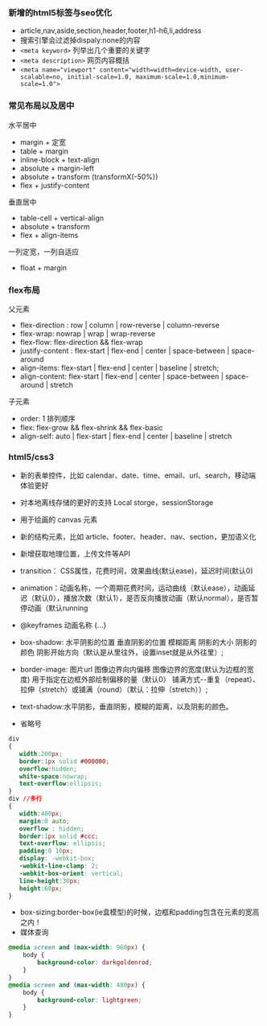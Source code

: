 ### 新增的html5标签与seo优化

- article,nav,aside,section,header,footer,h1-h6,li,address
- 搜索引擎会过滤掉dispaly:none的内容
- ```<meta keyword>``` 列举出几个重要的关键字
- ```<meta description>``` 网页内容概括
- ```<meta name="viewport" content="width=width=device-width, user-scalable=no, initial-scale=1.0, maximum-scale=1.0,minimum-scale=1.0">```

### 常见布局以及居中

水平居中
- margin + 定宽
- table + margin
- inline-block + text-align
- absolute + margin-left
- absolute + transform (transformX(-50%))
- flex + justify-content

垂直居中
- table-cell + vertical-align
- absolute + transform
- flex + align-items

一列定宽，一列自适应
- float + margin

### flex布局
 
 父元素
 - flex-direction : row | column | row-reverse | column-reverse
 - flex-wrap: nowrap | wrap | wrap-reverse
 - flex-flow: flex-direction && flex-wrap
 - justify-content : flex-start | flex-end | center | space-between | space-around
 - align-items: flex-start | flex-end | center | baseline | stretch;
 - align-content: flex-start | flex-end | center | space-between | space-around | stretch

 子元素
 - order: 1 排列顺序
 - flex: flex-grow && flex-shrink && flex-basic
 - align-self: auto | flex-start | flex-end | center | baseline | stretch

 ### html5/css3

 - 新的表单控件，比如 calendar、date、time、email、url、search，移动端体验更好
 - 对本地离线存储的更好的支持 Local storge，sessionStorage
 - 用于绘画的 canvas 元素
 - 新的结构元素，比如 article、footer、header、nav、section，更加语义化
 - 新增获取地理位置，上传文件等API

 - transition： CSS属性，花费时间，效果曲线(默认ease)，延迟时间(默认0)
 - animation：动画名称，一个周期花费时间，运动曲线（默认ease），动画延迟（默认0），播放次数（默认1），是否反向播放动画（默认normal），是否暂停动画（默认running
 - @keyframes 动画名称 {...}
 - box-shadow: 水平阴影的位置 垂直阴影的位置 模糊距离 阴影的大小 阴影的颜色 阴影开始方向（默认是从里往外，设置inset就是从外往里）;
 - border-image: 图片url 图像边界向内偏移 图像边界的宽度(默认为边框的宽度) 用于指定在边框外部绘制偏移的量（默认0） 铺满方式--重复（repeat）、拉伸（stretch）或铺满（round）（默认：拉伸（stretch））;
 - text-shadow:水平阴影，垂直阴影，模糊的距离，以及阴影的颜色。
 - 省略号
 ```css
 div
{
    width:200px; 
    border:1px solid #000000;
    overflow:hidden;
    white-space:nowrap; 
    text-overflow:ellipsis;
}
div //多行
{
    width:400px;
    margin:0 auto;
    overflow : hidden;
    border:1px solid #ccc;
    text-overflow: ellipsis;
    padding:0 10px;
    display: -webkit-box;
    -webkit-line-clamp: 2;
    -webkit-box-orient: vertical;
    line-height:30px;
    height:60px;
}
```
- box-sizing:border-box(ie盒模型)的时候，边框和padding包含在元素的宽高之内！
- 媒体查询
```css
@media screen and (max-width: 960px) {
    body {
        background-color: darkgoldenrod;
    }
}
@media screen and (max-width: 480px) {
    body {
        background-color: lightgreen;
    }
}
```